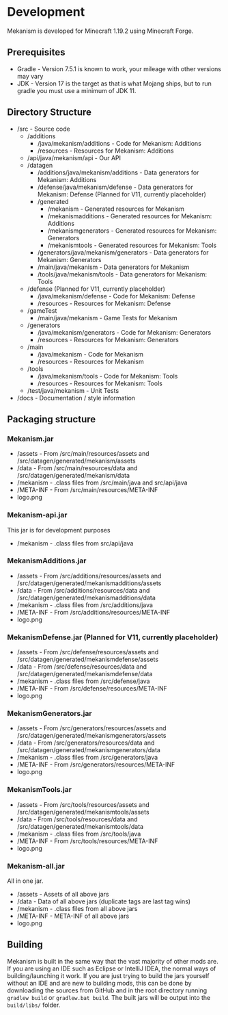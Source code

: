 # Development

Mekanism is developed for Minecraft 1.19.2 using Minecraft Forge.

## Prerequisites

* Gradle - Version 7.5.1 is known to work, your mileage with other versions may vary
* JDK - Version 17 is the target as that is what Mojang ships, but to run gradle you must use a minimum of JDK 11.

## Directory Structure

* /src - Source code
    - /additions
        - /java/mekanism/additions - Code for Mekanism: Additions
        - /resources - Resources for Mekanism: Additions
    - /api/java/mekanism/api - Our API
    - /datagen
        - /additions/java/mekanism/additions - Data generators for Mekanism: Additions
        - /defense/java/mekanism/defense - Data generators for Mekanism: Defense (Planned for V11, currently placeholder)
        - /generated
            - /mekanism - Generated resources for Mekanism
            - /mekanismadditions - Generated resources for Mekanism: Additions
            - /mekanismgenerators - Generated resources for Mekanism: Generators
            - /mekanismtools - Generated resources for Mekanism: Tools
        - /generators/java/mekanism/generators - Data generators for Mekanism: Generators
        - /main/java/mekanism - Data generators for Mekanism
        - /tools/java/mekanism/tools - Data generators for Mekanism: Tools
    - /defense (Planned for V11, currently placeholder)
        - /java/mekanism/defense - Code for Mekanism: Defense
        - /resources - Resources for Mekanism: Defense
    - /gameTest
      - /main/java/mekanism - Game Tests for Mekanism
    - /generators
        - /java/mekanism/generators - Code for Mekanism: Generators
        - /resources - Resources for Mekanism: Generators
    - /main
        - /java/mekanism - Code for Mekanism
        - /resources - Resources for Mekanism
    - /tools
        - /java/mekanism/tools - Code for Mekanism: Tools
        - /resources - Resources for Mekanism: Tools
    - /test/java/mekanism - Unit Tests
* /docs - Documentation / style information

## Packaging structure

### Mekanism.jar

* /assets - From /src/main/resources/assets and /src/datagen/generated/mekanism/assets
* /data - From /src/main/resources/data and /src/datagen/generated/mekanism/data
* /mekanism - .class files from /src/main/java and src/api/java
* /META-INF - From /src/main/resources/META-INF
* logo.png

### Mekanism-api.jar

This jar is for development purposes

* /mekanism - .class files from src/api/java

### MekanismAdditions.jar

* /assets - From /src/additions/resources/assets and /src/datagen/generated/mekanismadditions/assets
* /data - From /src/additions/resources/data and /src/datagen/generated/mekanismadditions/data
* /mekanism - .class files from /src/additions/java
* /META-INF - From /src/additions/resources/META-INF
* logo.png

### MekanismDefense.jar (Planned for V11, currently placeholder)

* /assets - From /src/defense/resources/assets and /src/datagen/generated/mekanismdefense/assets
* /data - From /src/defense/resources/data and /src/datagen/generated/mekanismdefense/data
* /mekanism - .class files from /src/defense/java
* /META-INF - From /src/defense/resources/META-INF
* logo.png

### MekanismGenerators.jar

* /assets - From /src/generators/resources/assets and /src/datagen/generated/mekanismgenerators/assets
* /data - From /src/generators/resources/data and /src/datagen/generated/mekanismgenerators/data
* /mekanism - .class files from /src/generators/java
* /META-INF - From /src/generators/resources/META-INF
* logo.png

### MekanismTools.jar

* /assets - From /src/tools/resources/assets and /src/datagen/generated/mekanismtools/assets
* /data - From /src/tools/resources/data and /src/datagen/generated/mekanismtools/data
* /mekanism - .class files from /src/tools/java
* /META-INF - From /src/tools/resources/META-INF
* logo.png

### Mekanism-all.jar

All in one jar.

* /assets - Assets of all above jars
* /data - Data of all above jars (duplicate tags are last tag wins)
* /mekanism - .class files from all above jars
* /META-INF - META-INF of all above jars
* logo.png

## Building

Mekanism is built in the same way that the vast majority of other mods are. If you are using an IDE such as Eclipse or IntelliJ IDEA, the normal ways of building/launching it work. If you are just trying to build the jars yourself without an IDE and are new to building mods, this can be done by downloading the sources from GitHub and in the root directory running `gradlew build` or `gradlew.bat build`. The built jars will be output into the `build/libs/` folder.
